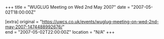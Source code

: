 +++
title = "WUGLUG Meeting on Wed 2nd May 2007"
date = "2007-05-02T18:00:00Z"

[extra]
original = "https://uwcs.co.uk/events/wuglug-meeting-on-wed-2nd-may-2007-1474488992676/"    
end = "2007-05-02T22:00:00Z"
location = "N/A"
+++




